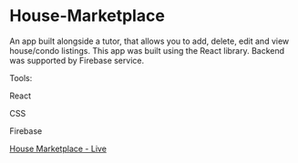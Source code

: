 # House-Marketplace

An app built alongside a tutor, that allows you to add, delete, edit and view house/condo listings. This app was built using the React library. Backend was supported by Firebase service.

Tools:

React

CSS

Firebase

[House Marketplace - Live](https://house-marketplace-jet.vercel.app/)
